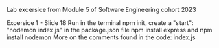 Lab excersice from Module 5 of Software Engineering cohort 2023

Excersice 1 - Slide 18
Run in the terminal npm init, create a "start": "nodemon index.js" in the package.json file
npm install express and npm install nodemon
More on the comments found in the code: index.js 
